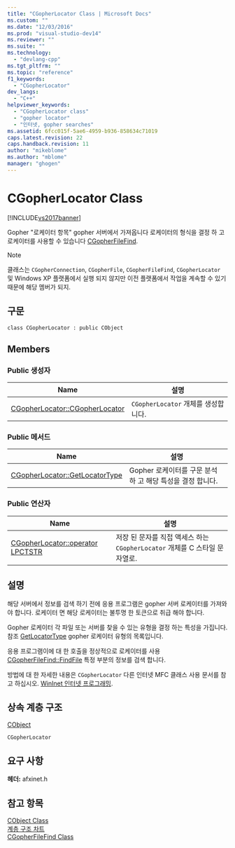 ```yaml
---
title: "CGopherLocator Class | Microsoft Docs"
ms.custom: ""
ms.date: "12/03/2016"
ms.prod: "visual-studio-dev14"
ms.reviewer: ""
ms.suite: ""
ms.technology: 
  - "devlang-cpp"
ms.tgt_pltfrm: ""
ms.topic: "reference"
f1_keywords: 
  - "CGopherLocator"
dev_langs: 
  - "C++"
helpviewer_keywords: 
  - "CGopherLocator class"
  - "gopher locator"
  - "인터넷, gopher searches"
ms.assetid: 6fcc015f-5ae6-4959-b936-858634c71019
caps.latest.revision: 22
caps.handback.revision: 11
author: "mikeblome"
ms.author: "mblome"
manager: "ghogen"
---
```

# CGopherLocator Class
[!INCLUDE[vs2017banner](../../assembler/inline/includes/vs2017banner.md)]

Gopher "로케이터 항목" gopher 서버에서 가져옵니다 로케이터의 형식을 결정 하 고 로케이터를 사용할 수 있습니다  [CGopherFileFind](../../mfc/reference/cgopherfilefind-class.md).  
  
> [!NOTE]
>  클래스는 `CGopherConnection`, `CGopherFile`, `CGopherFileFind`, `CGopherLocator` 및 Windows XP 플랫폼에서 실행 되지 않지만 이전 플랫폼에서 작업을 계속할 수 있기 때문에 해당 멤버가 되지.  
  
## 구문  
  
```  
class CGopherLocator : public CObject  
```  
  
## Members  
  
### Public 생성자  
  
|Name|설명|  
|----------|--------|  
|[CGopherLocator::CGopherLocator](../Topic/CGopherLocator::CGopherLocator.md)|`CGopherLocator` 개체를 생성합니다.|  
  
### Public 메서드  
  
|Name|설명|  
|----------|--------|  
|[CGopherLocator::GetLocatorType](../Topic/CGopherLocator::GetLocatorType.md)|Gopher 로케이터를 구문 분석 하 고 해당 특성을 결정 합니다.|  
  
### Public 연산자  
  
|Name|설명|  
|----------|--------|  
|[CGopherLocator::operator LPCTSTR](../Topic/CGopherLocator::operator%20LPCTSTR.md)|저장 된 문자를 직접 액세스 하는 `CGopherLocator` 개체를 C 스타일 문자열로.|  
  
## 설명  
 해당 서버에서 정보를 검색 하기 전에 응용 프로그램은 gopher 서버 로케이터를 가져와야 합니다.  로케이터 면 해당 로케이터는 불투명 한 토큰으로 취급 해야 합니다.  
  
 Gopher 로케이터 각 파일 또는 서버를 찾을 수 있는 유형을 결정 하는 특성을 가집니다.  참조  [GetLocatorType](../Topic/CGopherLocator::GetLocatorType.md) gopher 로케이터 유형의 목록입니다.  
  
 응용 프로그램이에 대 한 호출을 정상적으로 로케이터를 사용  [CGopherFileFind::FindFile](../Topic/CGopherFileFind::FindFile.md) 특정 부분의 정보를 검색 합니다.  
  
 방법에 대 한 자세한 내용은 `CGopherLocator` 다른 인터넷 MFC 클래스 사용 문서를 참고 하십시오.  [WinInet 인터넷 프로그래밍](../../mfc/win32-internet-extensions-wininet.md).  
  
## 상속 계층 구조  
 [CObject](../../mfc/reference/cobject-class.md)  
  
 `CGopherLocator`  
  
## 요구 사항  
 **헤더:**  afxinet.h  
  
## 참고 항목  
 [CObject Class](../../mfc/reference/cobject-class.md)   
 [계층 구조 차트](../../mfc/hierarchy-chart.md)   
 [CGopherFileFind Class](../../mfc/reference/cgopherfilefind-class.md)